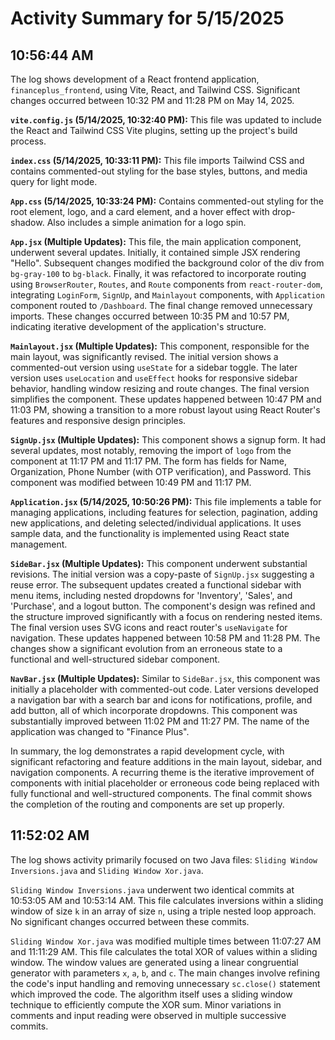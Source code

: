 # Activity Summary for 5/15/2025

## 10:56:44 AM
The log shows development of a React frontend application,  `financeplus_frontend`, using Vite, React, and Tailwind CSS.  Significant changes occurred between 10:32 PM and 11:28 PM on May 14, 2025.

**`vite.config.js` (5/14/2025, 10:32:40 PM):** This file was updated to include the React and Tailwind CSS Vite plugins, setting up the project's build process.

**`index.css` (5/14/2025, 10:33:11 PM):** This file imports Tailwind CSS and contains commented-out styling for the base styles, buttons, and media query for light mode.

**`App.css` (5/14/2025, 10:33:24 PM):** Contains commented-out styling for the root element, logo, and a card element, and a hover effect with drop-shadow. Also includes a simple animation for a logo spin.

**`App.jsx` (Multiple Updates):** This file, the main application component, underwent several updates.  Initially, it contained simple JSX rendering "Hello". Subsequent changes modified the background color of the div from `bg-gray-100` to `bg-black`. Finally, it was refactored to incorporate routing using `BrowserRouter`, `Routes`, and `Route` components from `react-router-dom`, integrating  `LoginForm`, `SignUp`, and `Mainlayout` components, with `Application` component routed to `/Dashboard`. The final change removed unnecessary imports.  These changes occurred between 10:35 PM and 10:57 PM, indicating iterative development of the application's structure.

**`Mainlayout.jsx` (Multiple Updates):** This component, responsible for the main layout, was significantly revised.  The initial version shows a commented-out version using `useState` for a sidebar toggle. The later version uses `useLocation` and `useEffect` hooks for responsive sidebar behavior, handling window resizing and route changes.  The final version simplifies the component. These updates happened between 10:47 PM and 11:03 PM, showing a transition to a more robust layout using React Router's features and responsive design principles.

**`SignUp.jsx` (Multiple Updates):** This component shows a signup form. It had several updates, most notably, removing the import of  `logo` from the component at 11:17 PM and 11:17 PM. The form has fields for Name, Organization, Phone Number (with OTP verification), and Password. This component was modified between 10:49 PM and 11:17 PM.

**`Application.jsx` (5/14/2025, 10:50:26 PM):** This file implements a table for managing applications, including features for selection, pagination, adding new applications, and deleting selected/individual applications. It uses sample data, and the functionality is implemented using React state management.

**`SideBar.jsx` (Multiple Updates):** This component underwent substantial revisions.  The initial version was a copy-paste of `SignUp.jsx` suggesting a reuse error. The subsequent updates created a functional sidebar with menu items, including nested dropdowns for 'Inventory', 'Sales', and 'Purchase', and a logout button. The component's design was refined and the structure improved significantly with a focus on rendering nested items. The final version uses SVG icons and react router's `useNavigate` for navigation. These updates happened between 10:58 PM and 11:28 PM. The changes show a significant evolution from an erroneous state to a functional and well-structured sidebar component.

**`NavBar.jsx` (Multiple Updates):** Similar to `SideBar.jsx`, this component was initially a placeholder with commented-out code. Later versions developed a navigation bar with a search bar and icons for notifications, profile, and add button, all of which incorporate dropdowns.  This component was substantially improved between 11:02 PM and 11:27 PM. The name of the application was changed to "Finance Plus".

In summary, the log demonstrates a rapid development cycle, with significant refactoring and feature additions in the main layout, sidebar, and navigation components.  A recurring theme is the iterative improvement of components with initial placeholder or erroneous code being replaced with fully functional and well-structured components. The final commit shows the completion of the routing and components are set up properly.


## 11:52:02 AM
The log shows activity primarily focused on two Java files: `Sliding Window Inversions.java` and `Sliding Window Xor.java`.

`Sliding Window Inversions.java` underwent two identical commits at 10:53:05 AM and 10:53:14 AM.  This file calculates inversions within a sliding window of size `k` in an array of size `n`,  using a triple nested loop approach.  No significant changes occurred between these commits.

`Sliding Window Xor.java` was modified multiple times between 11:07:27 AM and 11:11:29 AM.  This file calculates the total XOR of values within a sliding window. The window values are generated using a linear congruential generator with parameters `x`, `a`, `b`, and `c`. The main changes involve refining the code's input handling and removing unnecessary `sc.close()` statement which improved the code. The algorithm itself uses a sliding window technique to efficiently compute the XOR sum.  Minor variations in comments and input reading were observed in multiple successive commits.
